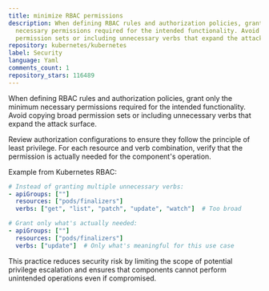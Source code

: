 ```yaml
---
title: minimize RBAC permissions
description: When defining RBAC rules and authorization policies, grant only the minimum
  necessary permissions required for the intended functionality. Avoid copying broad
  permission sets or including unnecessary verbs that expand the attack surface.
repository: kubernetes/kubernetes
label: Security
language: Yaml
comments_count: 1
repository_stars: 116489
---
```


When defining RBAC rules and authorization policies, grant only the minimum necessary permissions required for the intended functionality. Avoid copying broad permission sets or including unnecessary verbs that expand the attack surface.

Review authorization configurations to ensure they follow the principle of least privilege. For each resource and verb combination, verify that the permission is actually needed for the component's operation.

Example from Kubernetes RBAC:
```yaml
# Instead of granting multiple unnecessary verbs:
- apiGroups: [""]
  resources: ["pods/finalizers"]
  verbs: ["get", "list", "patch", "update", "watch"]  # Too broad

# Grant only what's actually needed:
- apiGroups: [""]
  resources: ["pods/finalizers"] 
  verbs: ["update"]  # Only what's meaningful for this use case
```

This practice reduces security risk by limiting the scope of potential privilege escalation and ensures that components cannot perform unintended operations even if compromised.